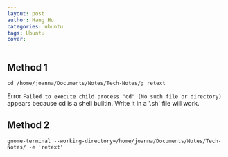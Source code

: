 ```yaml
---
layout: post
author: Hang Hu
categories: ubuntu
tags: Ubuntu 
cover: 
---
```


## Method 1

```
cd /home/joanna/Documents/Notes/Tech-Notes/; retext
```

Error `Failed to execute child process "cd" (No such file or directory)` appears because cd is a shell builtin. Write it in a '.sh' file will work.


## Method 2


```
gnome-terminal --working-directory=/home/joanna/Documents/Notes/Tech-Notes/ -e 'retext'
```
